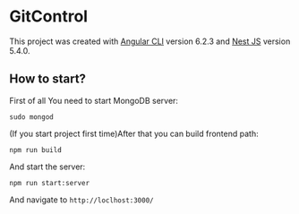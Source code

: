 # GitControl

This project was created with [Angular CLI](https://github.com/angular/angular-cli) version 6.2.3 and [Nest JS](https://nestjs.com/) version 5.4.0.

## How to start?

First of all You need to start MongoDB server:

```
sudo mongod
```

(If you start project first time)After that you can build frontend path:

```
npm run build
```

And start the server:

```
npm run start:server
```

And navigate to `http://loclhost:3000/`
